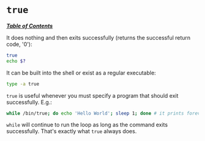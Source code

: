 # `true`

[***Table of Contents***](/README.md)

It does nothing and then exits successfully (returns the successful return
code, '0'):

```bash
true
echo $?
```

It can be built into the shell or exist as a regular executable:

```bash
type -a true
```

`true` is useful whenever you must specify a program that should exit
successfully. E.g.:

```bash
while /bin/true; do echo 'Hello World'; sleep 1; done # it prints forever
```

`while` will continue to run the loop as long as the command exits
successfully. That's exactly what `true` always does.
